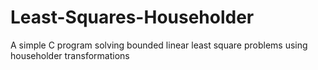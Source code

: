 # Least-Squares-Householder
A simple C program solving bounded linear least square problems using householder transformations
